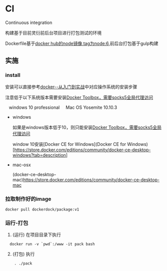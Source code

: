 # CI
Continuous integration

构建基于目前灵衍前后台项目进行打包测试的环境

Dockerfile基于[docker hub的node镜像,tag为node:6](https://hub.docker.com/r/library/node/tags/),前后台打包基于gulp构建

## 实施

### install
安装可以直接参考[docker--从入门到实战](https://yeasy.gitbooks.io/docker_practice/content/install/)中对应操作系统的安装步骤

注意低于以下系统版本需要安装[Docker Toolbox，需要socks5全局代理访问](https://docs.docker.com/toolbox/overview/)
    
    windows 10 professional
    
    Mac OS Yosemite 10.10.3
 
- windows
    
    如果是windows版本低于10，则只能安装[Docker Toolbox，需要socks5全局代理访问](https://docs.docker.com/toolbox/overview/)
    
    window 10安装[Docker CE for Windows](Docker CE for Windows)[https://store.docker.com/editions/community/docker-ce-desktop-windows?tab=description]

- mac-osx
    
    (docker-ce-desktop-mac)https://store.docker.com/editions/community/docker-ce-desktop-mac
    
### 拉取制作好的image
```
docker pull dockerdock/package:v1
```

### 运行-打包

1. (运行) 在项目目录下执行
```
  docker run -v `pwd`:/www -it pack bash
```
  
2. (打包) 执行 
```
    . ./pack
```
